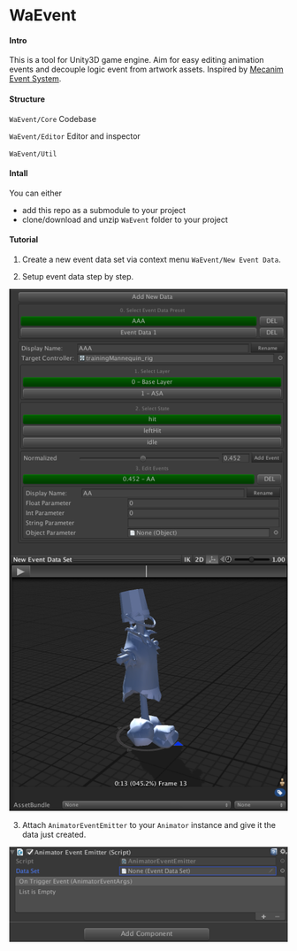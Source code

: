 # WaEvent

#### Intro
This is a tool for Unity3D game engine. Aim for easy editing animation events and decouple logic event from artwork assets. Inspired by [Mecanim Event System](https://github.com/Ginurx/MecanimEventSystem).

#### Structure

`WaEvent/Core` Codebase

`WaEvent/Editor` Editor and inspector

`WaEvent/Util` 

#### Intall

You can either

 - add this repo as a submodule to your project
 - clone/download and unzip `WaEvent` folder to your project
 
#### Tutorial

1. Create a new event data set via context menu `WaEvent/New Event Data`.

2. Setup event data step by step.

![](/Docs/1.png)

3. Attach `AnimatorEventEmitter` to your `Animator` instance and give it the data just created.

![](/Docs/2.png)
